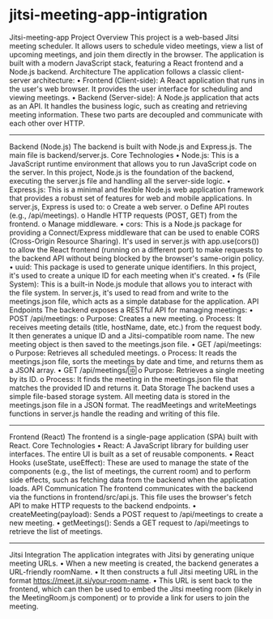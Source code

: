 ﻿# jitsi-meeting-app-intigration

Jitsi-meeting-app Project Overview
This project is a web-based Jitsi meeting scheduler. It allows users to schedule video meetings, view a list of upcoming meetings, and join them directly in the browser. The application is built with a modern JavaScript stack, featuring a React frontend and a Node.js backend.
Architecture
The application follows a classic client-server architecture:
•	Frontend (Client-side): A React application that runs in the user's web browser. It provides the user interface for scheduling and viewing meetings.
•	Backend (Server-side): A Node.js application that acts as an API. It handles the business logic, such as creating and retrieving meeting information.
These two parts are decoupled and communicate with each other over HTTP.
________________________________________
Backend (Node.js)
The backend is built with Node.js and Express.js. The main file is backend/server.js.
Core Technologies
•	Node.js: This is a JavaScript runtime environment that allows you to run JavaScript code on the server. In this project, Node.js is the foundation of the backend, executing the server.js file and handling all the server-side logic.
•	Express.js: This is a minimal and flexible Node.js web application framework that provides a robust set of features for web and mobile applications. In server.js, Express is used to:
o	Create a web server.
o	Define API routes (e.g., /api/meetings).
o	Handle HTTP requests (POST, GET) from the frontend.
o	Manage middleware.
•	cors: This is a Node.js package for providing a Connect/Express middleware that can be used to enable CORS (Cross-Origin Resource Sharing). It's used in server.js with app.use(cors()) to allow the React frontend (running on a different port) to make requests to the backend API without being blocked by the browser's same-origin policy.
•	uuid: This package is used to generate unique identifiers. In this project, it's used to create a unique ID for each meeting when it's created.
•	fs (File System): This is a built-in Node.js module that allows you to interact with the file system. In server.js, it's used to read from and write to the meetings.json file, which acts as a simple database for the application.
API Endpoints
The backend exposes a RESTful API for managing meetings:
•	POST /api/meetings:
o	Purpose: Creates a new meeting.
o	Process: It receives meeting details (title, hostName, date, etc.) from the request body. It then generates a unique ID and a Jitsi-compatible room name. The new meeting object is then saved to the meetings.json file.
•	GET /api/meetings:
o	Purpose: Retrieves all scheduled meetings.
o	Process: It reads the meetings.json file, sorts the meetings by date and time, and returns them as a JSON array.
•	GET /api/meetings/:id:
o	Purpose: Retrieves a single meeting by its ID.
o	Process: It finds the meeting in the meetings.json file that matches the provided ID and returns it.
Data Storage
The backend uses a simple file-based storage system. All meeting data is stored in the meetings.json file in a JSON format. The readMeetings and writeMeetings functions in server.js handle the reading and writing of this file.
________________________________________
Frontend (React)
The frontend is a single-page application (SPA) built with React.
Core Technologies
•	React: A JavaScript library for building user interfaces. The entire UI is built as a set of reusable components.
•	React Hooks (useState, useEffect): These are used to manage the state of the components (e.g., the list of meetings, the current room) and to perform side effects, such as fetching data from the backend when the application loads.
API Communication
The frontend communicates with the backend via the functions in frontend/src/api.js. This file uses the browser's fetch API to make HTTP requests to the backend endpoints.
•	createMeeting(payload): Sends a POST request to /api/meetings to create a new meeting.
•	getMeetings(): Sends a GET request to /api/meetings to retrieve the list of meetings.
________________________________________
Jitsi Integration
The application integrates with Jitsi by generating unique meeting URLs.
•	When a new meeting is created, the backend generates a URL-friendly roomName.
•	It then constructs a full Jitsi meeting URL in the format https://meet.jit.si/your-room-name.
•	This URL is sent back to the frontend, which can then be used to embed the Jitsi meeting room (likely in the MeetingRoom.js component) or to provide a link for users to join the meeting.

